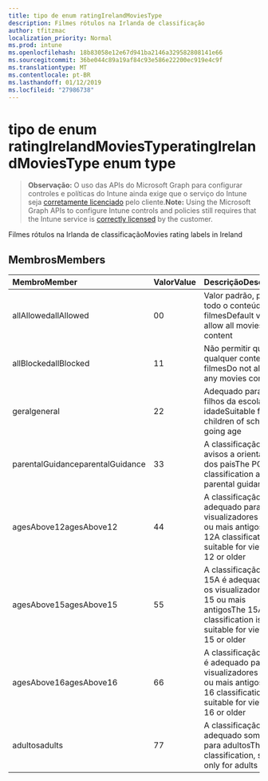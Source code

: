 ```yaml
---
title: tipo de enum ratingIrelandMoviesType
description: Filmes rótulos na Irlanda de classificação
author: tfitzmac
localization_priority: Normal
ms.prod: intune
ms.openlocfilehash: 18b83058e12e67d941ba2146a329582808141e66
ms.sourcegitcommit: 36be044c89a19af84c93e586e22200ec919e4c9f
ms.translationtype: MT
ms.contentlocale: pt-BR
ms.lasthandoff: 01/12/2019
ms.locfileid: "27986738"
---
```

# <a name="ratingirelandmoviestype-enum-type"></a><span data-ttu-id="67204-103">tipo de enum ratingIrelandMoviesType</span><span class="sxs-lookup"><span data-stu-id="67204-103">ratingIrelandMoviesType enum type</span></span>

> <span data-ttu-id="67204-104">**Observação:** O uso das APIs do Microsoft Graph para configurar controles e políticas do Intune ainda exige que o serviço do Intune seja [corretamente licenciado](https://go.microsoft.com/fwlink/?linkid=839381) pelo cliente.</span><span class="sxs-lookup"><span data-stu-id="67204-104">**Note:** Using the Microsoft Graph APIs to configure Intune controls and policies still requires that the Intune service is [correctly licensed](https://go.microsoft.com/fwlink/?linkid=839381) by the customer.</span></span>

<span data-ttu-id="67204-105">Filmes rótulos na Irlanda de classificação</span><span class="sxs-lookup"><span data-stu-id="67204-105">Movies rating labels in Ireland</span></span>
## <a name="members"></a><span data-ttu-id="67204-106">Membros</span><span class="sxs-lookup"><span data-stu-id="67204-106">Members</span></span>
|<span data-ttu-id="67204-107">Membro</span><span class="sxs-lookup"><span data-stu-id="67204-107">Member</span></span>|<span data-ttu-id="67204-108">Valor</span><span class="sxs-lookup"><span data-stu-id="67204-108">Value</span></span>|<span data-ttu-id="67204-109">Descrição</span><span class="sxs-lookup"><span data-stu-id="67204-109">Description</span></span>|
|:---|:---|:---|
|<span data-ttu-id="67204-110">allAllowed</span><span class="sxs-lookup"><span data-stu-id="67204-110">allAllowed</span></span>|<span data-ttu-id="67204-111">0</span><span class="sxs-lookup"><span data-stu-id="67204-111">0</span></span>|<span data-ttu-id="67204-112">Valor padrão, permitir todo o conteúdo de filmes</span><span class="sxs-lookup"><span data-stu-id="67204-112">Default value, allow all movies content</span></span>|
|<span data-ttu-id="67204-113">allBlocked</span><span class="sxs-lookup"><span data-stu-id="67204-113">allBlocked</span></span>|<span data-ttu-id="67204-114">1</span><span class="sxs-lookup"><span data-stu-id="67204-114">1</span></span>|<span data-ttu-id="67204-115">Não permitir que qualquer conteúdo filmes</span><span class="sxs-lookup"><span data-stu-id="67204-115">Do not allow any movies content</span></span>|
|<span data-ttu-id="67204-116">geral</span><span class="sxs-lookup"><span data-stu-id="67204-116">general</span></span>|<span data-ttu-id="67204-117">2</span><span class="sxs-lookup"><span data-stu-id="67204-117">2</span></span>|<span data-ttu-id="67204-118">Adequado para os filhos da escola indo idade</span><span class="sxs-lookup"><span data-stu-id="67204-118">Suitable for children of school going age</span></span>|
|<span data-ttu-id="67204-119">parentalGuidance</span><span class="sxs-lookup"><span data-stu-id="67204-119">parentalGuidance</span></span>|<span data-ttu-id="67204-120">3</span><span class="sxs-lookup"><span data-stu-id="67204-120">3</span></span>|<span data-ttu-id="67204-121">A classificação PG avisos a orientação dos pais</span><span class="sxs-lookup"><span data-stu-id="67204-121">The PG classification advises parental guidance</span></span>|
|<span data-ttu-id="67204-122">agesAbove12</span><span class="sxs-lookup"><span data-stu-id="67204-122">agesAbove12</span></span>|<span data-ttu-id="67204-123">4</span><span class="sxs-lookup"><span data-stu-id="67204-123">4</span></span>|<span data-ttu-id="67204-124">A classificação 12A é adequado para os visualizadores de 12 ou mais antigos</span><span class="sxs-lookup"><span data-stu-id="67204-124">The 12A classification is suitable for viewers of 12 or older</span></span>|
|<span data-ttu-id="67204-125">agesAbove15</span><span class="sxs-lookup"><span data-stu-id="67204-125">agesAbove15</span></span>|<span data-ttu-id="67204-126">5</span><span class="sxs-lookup"><span data-stu-id="67204-126">5</span></span>|<span data-ttu-id="67204-127">A classificação de 15A é adequado para os visualizadores de 15 ou mais antigos</span><span class="sxs-lookup"><span data-stu-id="67204-127">The 15A classification is suitable for viewers of 15 or older</span></span>|
|<span data-ttu-id="67204-128">agesAbove16</span><span class="sxs-lookup"><span data-stu-id="67204-128">agesAbove16</span></span>|<span data-ttu-id="67204-129">6</span><span class="sxs-lookup"><span data-stu-id="67204-129">6</span></span>|<span data-ttu-id="67204-130">A classificação de 16 é adequado para os visualizadores de 16 ou mais antigos</span><span class="sxs-lookup"><span data-stu-id="67204-130">The 16 classification is suitable for viewers of 16 or older</span></span>|
|<span data-ttu-id="67204-131">adultos</span><span class="sxs-lookup"><span data-stu-id="67204-131">adults</span></span>|<span data-ttu-id="67204-132">7</span><span class="sxs-lookup"><span data-stu-id="67204-132">7</span></span>|<span data-ttu-id="67204-133">A classificação de 18, adequado somente para adultos</span><span class="sxs-lookup"><span data-stu-id="67204-133">The 18 classification, suitable only for adults</span></span>|



